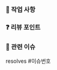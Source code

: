 <!-- 제목은 `[#이슈번호] 제목` 으로 작성한다. ex) [#8] 결제 기능 -->

### 🌱 작업 사항 

### ❓ 리뷰 포인트
<!-- ex) query가 너무 많이 나가는 것 같아요 -->
<!-- ex) service 로직 너무 뚱뚱해요 -->
<!-- ex) 테스트 어떤가요. -->
### 🦄 관련 이슈
resolves #이슈번호 <!-- pr이 머지되면 이슈가 자동으로 close되게 합니다. 만약 자동 close를 하지 않고 이슈만 링크한다면 resolves를 삭제한다.-->
